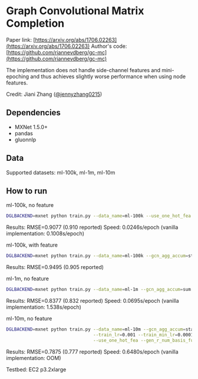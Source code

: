 # Graph Convolutional Matrix Completion

Paper link: [https://arxiv.org/abs/1706.02263](https://arxiv.org/abs/1706.02263)
Author's code: [https://github.com/riannevdberg/gc-mc](https://github.com/riannevdberg/gc-mc)

The implementation does not handle side-channel features and mini-epoching and thus achieves
slightly worse performance when using node features.

Credit: Jiani Zhang ([@jennyzhang0215](https://github.com/jennyzhang0215))

## Dependencies
* MXNet 1.5.0+
* pandas
* gluonnlp

## Data

Supported datasets: ml-100k, ml-1m, ml-10m

## How to run

ml-100k, no feature
```bash
DGLBACKEND=mxnet python train.py --data_name=ml-100k --use_one_hot_fea --gcn_agg_accum=stack
```
Results: RMSE=0.9077 (0.910 reported)
Speed: 0.0246s/epoch (vanilla implementation: 0.1008s/epoch)

ml-100k, with feature
```bash
DGLBACKEND=mxnet python train.py --data_name=ml-100k --gcn_agg_accum=stack
```
Results: RMSE=0.9495 (0.905 reported)

ml-1m, no feature
```bash
DGLBACKEND=mxnet python train.py --data_name=ml-1m --gcn_agg_accum=sum --use_one_hot_fea
```
Results: RMSE=0.8377 (0.832 reported)
Speed: 0.0695s/epoch (vanilla implementation: 1.538s/epoch)

ml-10m, no feature
```bash
DGLBACKEND=mxnet python train.py --data_name=ml-10m --gcn_agg_accum=stack --gcn_dropout=0.3 \
                                 --train_lr=0.001 --train_min_lr=0.0001 --train_max_iter=15000 \
                                 --use_one_hot_fea --gen_r_num_basis_func=4
```
Results: RMSE=0.7875 (0.777 reported)
Speed: 0.6480s/epoch (vanilla implementation: OOM)

Testbed: EC2 p3.2xlarge
